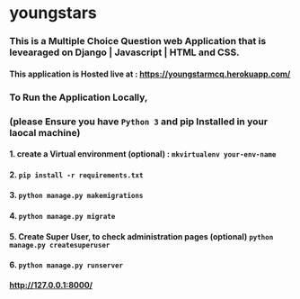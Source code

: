 # youngstars

### This is a Multiple Choice Question web Application that is levearaged on Django | Javascript | HTML and CSS.
#### This application is Hosted live at : https://youngstarmcq.herokuapp.com/

### To Run the Application Locally,
### (**please Ensure you have `Python 3` and pip Installed in your laocal machine**)


 #### 1. create a Virtual environment (optional) :  `mkvirtualenv your-env-name`
 #### 2. `pip install -r requirements.txt`
 #### 3. `python manage.py makemigrations`
 #### 4. `python manage.py migrate`
 #### 5. **Create Super User, to check administration pages (optional)** `python manage.py createsuperuser`
 #### 6. `python manage.py runserver`

 **http://127.0.0.1:8000/**